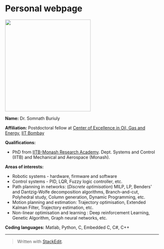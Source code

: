 

# Personal webpage 

<img src="https://media.licdn.com/dms/image/D4D03AQFcWRCDCqMa8Q/profile-displayphoto-shrink_800_800/0/1676217694260?e=2147483647&v=beta&t=5foV7ElhXpf02jEJA3qw4ULv2rH7ov7uFBqfcK253w4"  width="280" height="300">

**Name:** Dr. Somnath Buriuly 

**Affiliation:** Postdoctoral fellow at [Center of Excellence in Oil, Gas and Energy](https://www.coeoge.iitb.ac.in), [IIT Bombay](https://www.iitb.ac.in)

**Qualifications:** 
- PhD from [IITB-Monash Research Academy](https://www.iitbmonash.org/). Dept. Systems and Control (IITB) and Mechanical and Aerospace (Monash).  

**Areas of interests:** 
 * Robotic systems - hardware, firmware and software 
 * Control systems - PID, LQR, Fuzzy logic controller, etc.  
 * Path planning in networks: (*Discrete optimisation*) MILP, LP, Benders' and Dantzig-Wolfe decomposition algorithms, Branch-and-cut, Polyhedral study, Column generation, Dynamic Programming, etc. 
 * Motion planning and estimation: Trajectory optimisation, Extended Kalman Filter, Trajectory estimation, etc. 
 * Non-linear optimisation and learning : Deep reinforcement Learning, Genetic Algorithm, Graph neural networks, etc.  

**Coding languages:** Matlab, Python, C, Embedded C, C#, C++ 



---
> Written with [StackEdit](https://stackedit.io/).
